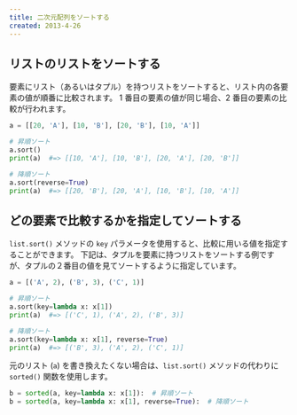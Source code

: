 ```yaml
---
title: 二次元配列をソートする
created: 2013-4-26
---
```


リストのリストをソートする
----

要素にリスト（あるいはタプル）を持つリストをソートすると、リスト内の各要素の値が順番に比較されます。
1 番目の要素の値が同じ場合、2 番目の要素の比較が行われます。

```python
a = [[20, 'A'], [10, 'B'], [20, 'B'], [10, 'A']]

# 昇順ソート
a.sort()
print(a)  #=> [[10, 'A'], [10, 'B'], [20, 'A'], [20, 'B']]

# 降順ソート
a.sort(reverse=True)
print(a)  #=> [[20, 'B'], [20, 'A'], [10, 'B'], [10, 'A']]
```


どの要素で比較するかを指定してソートする
----

`list.sort()` メソッドの `key` パラメータを使用すると、比較に用いる値を指定することができます。
下記は、タプルを要素に持つリストをソートする例ですが、タプルの２番目の値を見てソートするように指定しています。

```python
a = [('A', 2), ('B', 3), ('C', 1)]

# 昇順ソート
a.sort(key=lambda x: x[1])
print(a)  #=> [('C', 1), ('A', 2), ('B', 3)]

# 降順ソート
a.sort(key=lambda x: x[1], reverse=True)
print(a)  #=> [('B', 3), ('A', 2), ('C', 1)]
```

元のリスト (`a`) を書き換えたくない場合は、`list.sort()` メソッドの代わりに `sorted()` 関数を使用します。

```python
b = sorted(a, key=lambda x: x[1]):  # 昇順ソート
b = sorted(a, key=lambda x: x[1], reverse=True):  # 降順ソート
```

